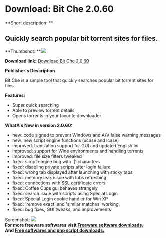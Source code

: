 # Download: Bit Che 2.0.60

**Short description: **

## Quickly search popular bit torrent sites for files.

  
**Thumbshot: **![](http://www.freewarefiles.com/screenshot/bitche_md.jpg)   
  
**Download link:** [Download Bit Che 2.0.60](http://freesoftwares.boysofts.com/Bit-Che-Build_program_22895.html)  
  

**Publisher's Description**  
  

Bit Che is a simple tool that quickly searches popular bit torrent sites for
files.

**Features:**

  * Super quick searching 
  * Able to preview torrent details
  * Opens torrents in your favorite downloader 

**WhatA's New in version 2.0.60:**

  * new: code signed to prevent Windows and A/V false warning messages 
  * new: new script engine functions (ucase and lcase) 
  * improved: translation support for GUI and updated English.ini 
  * improved: support for Wine environments and handling torrents 
  * improved: file size filters tweaked 
  * fixed: script engine bug with '|' characters 
  * fixed: disabling private scripts after login failure 
  * fixed: wrong tab displayed after launching with sticky tabs 
  * fixed: memory leak issue with tabs refreshing 
  * fixed: connections with SSL certificate errors 
  * fixed: Coffee Cups gui behaves strangely 
  * fixed: search issue with scripts using Special Login 
  * fixed: Special Login cookie handler for Win XP 
  * fixed: 'remove exact' and 'similar matches' working 
  * fixed: bug fixes, GUI tweaks, and improvements 

  
  
Screenshot: ![](http://www.freewarefiles.com/screenshot/bitche.jpg)  
**For more freeware softwares visit [Freeware software downloads.](http://freesoftwares.boysofts.com/)**   
**And [Free softwares and php script downloads.](http://www.boysofts.com/)**

